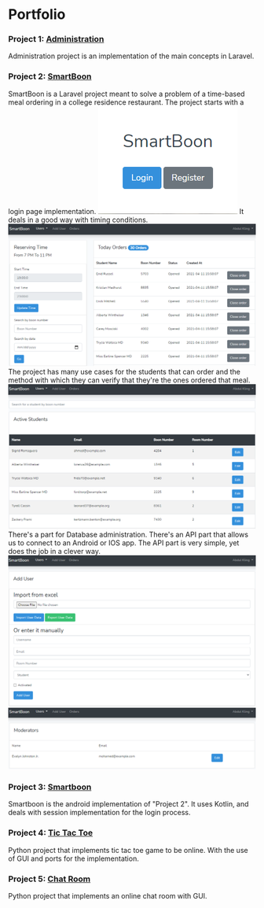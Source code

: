 # Portfolio

### Project 1: [Administration](https://github.com/alitaha21/Administration)
 Administration project is an implementation of the main concepts in Laravel.

### Project 2: [SmartBoon](https://github.com/redaali1997/SmartBoon)

 SmartBoon is a Laravel project meant to solve a problem of a time-based meal ordering in a college residence restaurant.
 The project starts with a login page implementation. 
	![](/images/Login.png)
 It deals in a good way with timing conditions.
	![](/images/ShowOrders.png)
 The project has many use cases for the students that can order and the method with which they can verify that they're the ones ordered that meal.
  	![](/images/Students.png)
 There's a part for Database administration. 
 There's an API part that allows us to connect to an Android or IOS app. 
 The API part is very simple, yet does the job in a clever way.
  	![](/images/AddAUser.png)
  	![](/images/Moderators.png)

### Project 3: [Smartboon](https://github.com/alitaha21/Smartboon)
 Smartboon is the android implementation of "Project 2". 
 It uses Kotlin, and deals with session implementation for the login process.

### Project 4: [Tic Tac Toe](https://github.com/alitaha21/tic-tac-toe-online)
 Python project that implements tic tac toe game to be online. 
 With the use of GUI and ports for the implementation.

### Project 5: [Chat Room](https://github.com/alitaha21/chat_room)
 Python project that implements an online chat room with GUI.
